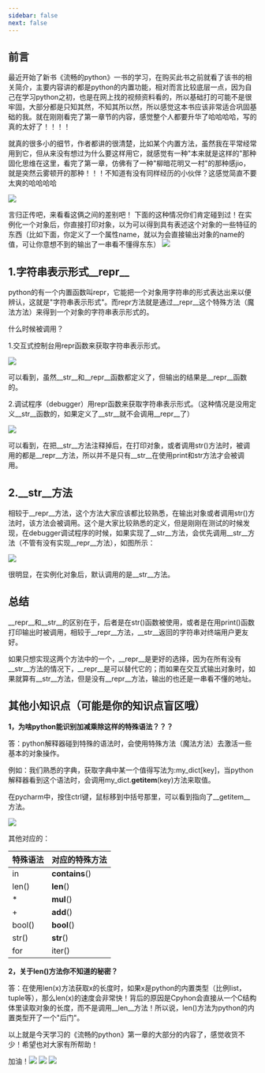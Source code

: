 ```yaml
---
sidebar: false
next: false
---
```

<BlogInfo/>






##  前言

最近开始了新书《流畅的python》一书的学习，在购买此书之前就看了该书的相关简介，主要内容讲的都是python的内置功能，相对而言比较底层一点，因为自己在学习python之初，也是在网上找的视频资料看的，所以基础打的可能不是很牢固，大部分都是只知其然，不知其所以然，所以感觉这本书应该非常适合巩固基础的我。就在刚刚看完了第一章节的内容，感觉整个人都要升华了哈哈哈哈，写的真的太好了！！！！

就真的很多小的细节，作者都讲的很清楚，比如某个内置方法，虽然我在平常经常用到它，但从来没有想过为什么要这样用它，就感觉有一种"本来就是这样的"那种固化思维在这里，看完了第一章，仿佛有了一种"柳暗花明又一村"的那种感jio，就是突然云雾顿开的那种！！！不知道有没有同样经历的小伙伴？这感觉简直不要太爽的哈哈哈哈

![](http://www.lll.plus/media/image/2022/02/12/image-20220212211621-1.gif)


言归正传吧，来看看这俩之间的差别吧！
下面的这种情况你们肯定碰到过！在实例化一个对象后，你直接打印对象，以为可以得到具有表述这个对象的一些特征的东西（比如下面，你定义了一个属性name，就以为会直接输出对象的name的值，可让你意想不到的输出了一串看不懂得东东）
![](https://img-blog.csdnimg.cn/4465de7e7ab842b8b7401f87bc49de75.png?x-oss-process=image/watermark,type_d3F5LXplbmhlaQ,shadow_50,text_Q1NETiBAbGl0dGxl5LquXw==,size_20,color_FFFFFF,t_70,g_se,x_16)



## **1.字符串表示形式__repr__**

python的有一个内置函数叫repr，它能把一个对象用字符串的形式表达出来以便辨认，这就是"字符串表示形式"。而repr方法就是通过__repr__这个特殊方法（魔法方法）来得到一个对象的字符串表示形式的。

什么时候被调用？

1.交互式控制台用repr函数来获取字符串表示形式。

![](https://img-blog.csdnimg.cn/d4cefbfe518b45fa9db8010cad5db15d.png?x-oss-process=image/watermark,type_d3F5LXplbmhlaQ,shadow_50,text_Q1NETiBAbGl0dGxl5LquXw==,size_20,color_FFFFFF,t_70,g_se,x_16)

可以看到，虽然__str__和__repr__函数都定义了，但输出的结果是__repr__函数的。

2.调试程序（debugger）用repr函数来获取字符串表示形式。（这种情况是没用定义__str__函数的，如果定义了__str__就不会调用__repr__了）

![](https://img-blog.csdnimg.cn/3ba959d7e20044689ecc8fd5ab8aaf42.png?x-oss-process=image/watermark,type_d3F5LXplbmhlaQ,shadow_50,text_Q1NETiBAbGl0dGxl5LquXw==,size_20,color_FFFFFF,t_70,g_se,x_16)

可以看到，在把__str__方法注释掉后，在打印对象，或者调用str()方法时，被调用的都是__repr__方法，所以并不是只有__str__在使用print和str方法才会被调用。


## **2.__str__方法**

相较于__repr__方法，这个方法大家应该都比较熟悉，在输出对象或者调用str()方法时，该方法会被调用。这个是大家比较熟悉的定义，但是刚刚在测试的时候发现，在debugger调试程序的时候，如果实现了__str__方法，会优先调用__str__方法（不管有没有实现__repr__方法），如图所示：

![](https://img-blog.csdnimg.cn/886bec4a608b48d4bca3b0112d559d84.png?x-oss-process=image/watermark,type_d3F5LXplbmhlaQ,shadow_50,text_Q1NETiBAbGl0dGxl5LquXw==,size_20,color_FFFFFF,t_70,g_se,x_16)

很明显，在实例化对象后，默认调用的是__str__方法。


## **总结**

__repr__和__str__的区别在于，后者是在str()函数被使用，或者是在用print()函数打印输出时被调用，相较于__repr__方法，__str__返回的字符串对终端用户更友好。

如果只想实现这两个方法中的一个，__repr__是更好的选择，因为在所有没有__str__方法的情况下，__repr__是可以替代它的；而如果在交互式输出对象时，如果就算有__str__方法，但是没有__repr__方法，输出的也还是一串看不懂的地址。


## **其他小知识点（可能是你的知识点盲区哦）**

**1，为啥python能识别加减乘除这样的特殊语法？？？**

答：python解释器碰到特殊的语法时，会使用特殊方法（魔法方法）去激活一些基本的对象操作。

例如：我们熟悉的字典，获取字典中某一个值得写法为:my_dict[key]，当python解释器看到这个语法时，会调用my_dict.__getitem__(key)方法来取值。

在pycharm中，按住ctrl键，鼠标移到中括号那里，可以看到指向了__getitem__方法。

![](https://img-blog.csdnimg.cn/e24a9ce7fc80427f98013ffcbddc11b7.png?x-oss-process=image/watermark,type_d3F5LXplbmhlaQ,shadow_50,text_Q1NETiBAbGl0dGxl5LquXw==,size_20,color_FFFFFF,t_70,g_se,x_16)

 其他对应的：

特殊语法 | 对应的特殊方法  
---|---  
in | __contains__()  
len() | __len__()  
\* | __mul__()  
\+ | __add__()  
bool() | __bool__()  
str() | __str__()  
for | iter()  
  

**2，关于len()方法你不知道的秘密？**

答：在使用len(x)方法获取x的长度时，如果x是python的内置类型（比例list，tuple等），那么len(x)的速度会非常快！背后的原因是Cpyhon会直接从一个C结构体里读取对象的长度，而不是调用__len__方法！所以说，len()方法为python的内置类型开了一个"后门"。


以上就是今天学习的《流畅的python》第一章的大部分的内容了，感觉收货不少！希望也对大家有所帮助！

加油！![](https://img-blog.csdnimg.cn/0dc483e5c13a4822a1989290dcb56a44.gif)
![](https://img-blog.csdnimg.cn/0dc483e5c13a4822a1989290dcb56a44.gif)
![](https://img-blog.csdnimg.cn/0dc483e5c13a4822a1989290dcb56a44.gif)








<ActionBox />
        
<style>#top-box {margin-top:0.5rem!important;}</style>